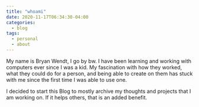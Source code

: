 ```yaml
---
title: "whoami"
date: 2020-11-17T06:34:30-04:00
categories:
  - blog
tags:
  - personal
  - about
---
```


My name is Bryan Wendt, I go by bw. I have been learning and working with computers ever since I was a kid. My fascination with how they worked, what they could do for a person, and being able to create on them has stuck with me since the first time I was able to use one.

I decided to start this Blog to mostly archive my thoughts and projects that I am working on. If it helps others, that is an added benefit.